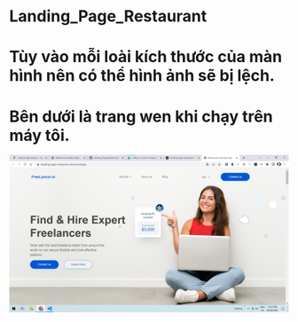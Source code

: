# Landing_Page_Restaurant

# Tùy vào mỗi loài kích thước của màn hình nên có thể hình ảnh sẽ bị lệch.

# Bên dưới là trang wen khi chạy trên máy tôi.

![Website on my desktop](public/assets/image/MyWebsite/my-website.png)

